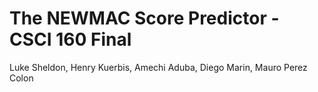 # The NEWMAC Score Predictor - CSCI 160 Final

Luke Sheldon, Henry Kuerbis, Amechi Aduba, Diego Marin, Mauro Perez Colon
